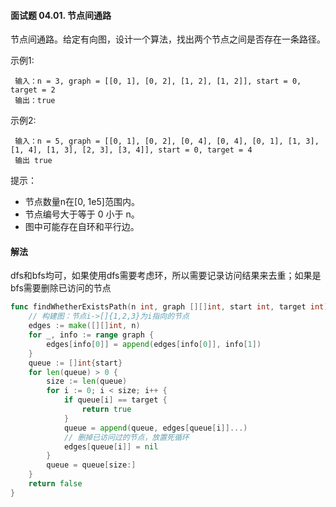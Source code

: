 #### 面试题 04.01. 节点间通路

节点间通路。给定有向图，设计一个算法，找出两个节点之间是否存在一条路径。

示例1:
```
 输入：n = 3, graph = [[0, 1], [0, 2], [1, 2], [1, 2]], start = 0, target = 2
 输出：true
```
示例2:
```
 输入：n = 5, graph = [[0, 1], [0, 2], [0, 4], [0, 4], [0, 1], [1, 3], [1, 4], [1, 3], [2, 3], [3, 4]], start = 0, target = 4
 输出 true
```
提示：

- 节点数量n在[0, 1e5]范围内。
- 节点编号大于等于 0 小于 n。
- 图中可能存在自环和平行边。

#### 解法
dfs和bfs均可，如果使用dfs需要考虑环，所以需要记录访问结果来去重；如果是bfs需要删除已访问的节点

```go
func findWhetherExistsPath(n int, graph [][]int, start int, target int) bool {
	// 构建图：节点i->[]{1,2,3}为i指向的节点
	edges := make([][]int, n)
	for _, info := range graph {
		edges[info[0]] = append(edges[info[0]], info[1])
	}
	queue := []int{start}
	for len(queue) > 0 {
		size := len(queue)
		for i := 0; i < size; i++ {
			if queue[i] == target {
				return true
			}
			queue = append(queue, edges[queue[i]]...)
			// 删掉已访问过的节点，放置死循环
			edges[queue[i]] = nil
		}
		queue = queue[size:]
	}
	return false
}
```